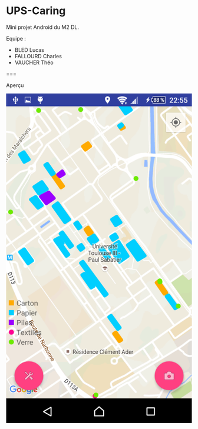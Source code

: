 # UPS-Caring
Mini projet Android du M2 DL.

Equipe :
- BLED Lucas
- FALLOURD Charles
- VAUCHER Théo

===

Aperçu

![Screenshot](UPS-Caring.png)
